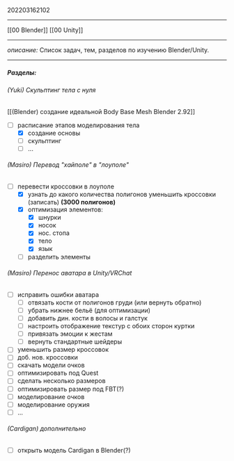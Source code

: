 202203162102
***
[[00 Blender]] [[00 Unity]]
***
*описание:*
Список задач, тем, разделов по изучению Blender/Unity.
***
##### Разделы:
###### (Yuki) Скульптинг тела с нуля
[[(Blender) создание идеальной Body Base Mesh Blender 2.92]]
- [ ] расписание этапов моделирования тела
	- [x] создание основы
	- [ ] скульптинг
	- [ ] ...
###### (Masiro) Перевод "хайполе" в "лоуполе"
- [ ] перевести кроссовки в лоуполе 
	- [x] узнать до какого количества полигонов уменьшить кроссовки (записать)
	**(3000 полигонов)**
	- [x] оптимизация элементов:
		- [x] шнурки
		- [x] носок
		- [x] нос. стопа
		- [x] тело
		- [x] язык
	- [ ] разделить элементы
###### (Masiro) Перенос аватара в Unity/VRChat
- [ ] исправить ошибки аватара
	- [ ] отвязать кости от полигонов груди (или вернуть обратно)
	- [ ] убрать нижнее бельё (для оптимизации)
	- [ ] добавить дин. кости в волосы и галстук
	- [ ] настроить отображение текстур с обоих сторон куртки
	- [ ] привязать эмоции к жестам
	- [ ] вернуть стандартные шейдеры
- [ ] уменьшить размер кроссовок
- [ ] доб. нов. кроссовки
- [ ] скачать модели очков
- [ ] оптимизировать под Quest
- [ ] сделать несколько размеров
- [ ] оптимизировать размер под FBT(?)
- [ ] моделирование очков
- [ ] моделирование оружия
- [ ] ...
###### (Cardigan) дополнительно
- [ ] открыть модель Cardigan в Blender(?)